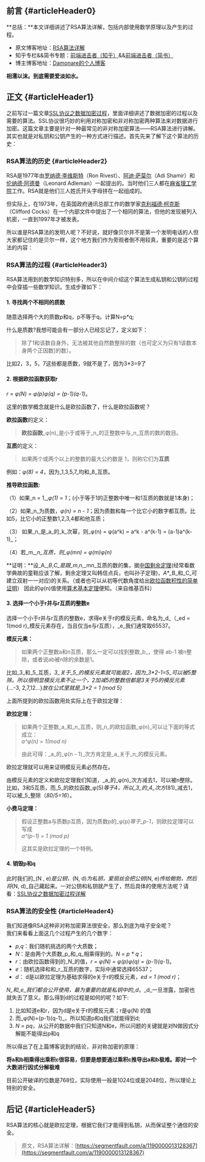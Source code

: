 ## 前言 {#articleHeader0}

**总括：**本文详细讲述了RSA算法详解，包括内部使用数学原理以及产生的过程。

* 原文博客地址：[RSA算法详解](http://blog.damonare.cn/2017/12/31/RSA算法详解/#more)
* 知乎专栏&&简书专题：[前端进击者（知乎）](https://zhuanlan.zhihu.com/damonare)&&[前端进击者（简书）](http://www.jianshu.com/collection/bbaa63e264f5)
* 博主博客地址：[Damonare的个人博客](http://damonare.cn/)

**相濡以沫。到底需要爱淡如水。**

## 正文 {#articleHeader1}

之前写过一篇文章[SSL协议之数据加密过程](http://blog.damonare.cn/2017/12/29/SSL协议之数据加密过程详解/#more)，里面详细讲述了数据加密的过程以及需要的算法。SSL协议很巧妙的利用对称加密和非对称加密两种算法来对数据进行加密。这篇文章主要是针对一种最常见的非对称加密算法——RSA算法进行讲解。其实也就是对私钥和公钥产生的一种方式进行描述。首先先来了解下这个算法的历史：

### RSA算法的历史 {#articleHeader2}

RSA是1977年由[罗纳德·李维斯特](https://zh.wikipedia.org/wiki/罗纳德·李维斯特)（Ron Rivest）、[阿迪·萨莫尔](https://zh.wikipedia.org/wiki/阿迪·萨莫尔)（Adi Shamir）和[伦纳德·阿德曼](https://zh.wikipedia.org/wiki/伦纳德·阿德曼)（Leonard Adleman）一起提出的。当时他们三人都在[麻省理工学院](https://zh.wikipedia.org/wiki/麻省理工学院)工作。RSA就是他们三人姓氏开头字母拼在一起组成的。

但实际上，在1973年，在英国政府通讯总部工作的数学家[克利福德·柯克斯](https://zh.wikipedia.org/w/index.php?title=克利福德·柯克斯&action=edit&redlink=1)（Clifford Cocks）在一个内部文件中提出了一个相同的算法，但他的发现被列入机密，一直到1997年才被发表。

所以谁是RSA算法的发明人呢？不好说，就好像贝尔并不是第一个发明电话的人但大家都记住的是贝尔一样，这个地方我们作为旁观者倒不用较真，重要的是这个算法的内容：

### RSA算法的过程 {#articleHeader3}

RSA算法用到的数学知识特别多，所以在中间介绍这个算法生成私钥和公钥的过程中会穿插一些数学知识。生成步骤如下：

#### 1. 寻找两个不相同的质数

随意选择两个大的质数p和q，p不等于q，计算N=p\*q;

什么是质数?我想可能会有一部分人已经忘记了，定义如下：

> 除了1和该数自身外，无法被其他自然数整除的数（也可定义为只有1该数本身两个正因数\]的数）。

比如2，3，5，7这些都是质数，9就不是了，因为3\*3=9了

#### 2. 根据欧拉函数获取r

_r = φ\(N\) = φ\(p\)φ\(q\) = \(p-1\)\(q-1\)_。

这里的数学概念就是什么是欧拉函数了，什么是欧拉函数呢？

**欧拉函数**的定义：

> **欧拉函数**_φ\(n\)_是小于或等于_n_的正整数中与_n_互质的数的数目。

**互质**的定义：

> 如果两个或两个以上的整数的最大公约数是 1，则称它们为**互质**

例如：_φ\(8\) = 4_，因为_1,3,5,7_均和_8_互质。

**推导欧拉函数:**

（1）如果_n = 1_,_φ\(1\) = 1_；\(小于等于1的正整数中唯一和1互质的数就是1本身\)；

（2）如果_n_为质数，_φ\(n\) = n - 1_；因为质数和每一个比它小的数字都互质。比如5，比它小的正整数1,2,3,4都和他互质；

（3） 如果_n_是_a_的_k_次幂，则_φ\(n\) = φ\(a^k\) = a^k - a^\(k-1\) = \(a-1\)a^\(k-1\)_；

（4）若_m_,_n_互质，则_φ\(mn\) = φ\(m\)φ\(n\)_

**证明：**设_A_,_B_,_C_是跟_m_,_n_,_mn_互质的数的集，据[中国剩余定理](https://zh.wikipedia.org/wiki/中國剩餘定理)\(经常看数学典故的童鞋应该了解，剩余定理又叫韩信点兵，也叫孙子定理\)，_A_\*_B_和_C_可建立双射一一对应\)的关系。（或者也可以从初等代数角度给出[欧拉函数积性的简单证明](https://zh.wikipedia.org/w/index.php?title=欧拉函数积性的简单证明&action=edit&redlink=1)） 因此的φ\(n\)值使用[算术基本定理](https://zh.wikipedia.org/wiki/算術基本定理)便知。（来自维基百科）

#### 3. 选择一个小于r并与r互质的整数e

选择一个小于r并与r互质的整数e，求得e关于r的模反元素，命名为_d_（_ed = 1\(mod r\)_模反元素存在，当且仅当e与r互质），_e_我们通常取65537。

**模反元素：**

> 如果两个正整数a和n互质，那么一定可以找到整数_b_，使得 ab-1 被n整除，或者说ab被n除的余数是1。

比如_3_和_5_互质，_3_关于_5_的模反元素就可能是2，因为_3\*2-1=5_可以被5整除。所以很明显模反元素不止一个，2加减5的整数倍都是3关于5的模反元素_{...-3, 2,7,12…}_放在公式里就是_3\*2 = 1 \(mod 5\)_

上面所提到的欧拉函数用处实际上在于欧拉定理：

**欧拉定理：**

> 如果两个正整数_a_和_n_互质，则_n_的欧拉函数_φ\(n\)_可以让下面的等式成立：  
> _a^φ\(n\) = 1\(mod n\)_
>
> 由此可得：_a_的_φ\(n - 1\)_次方肯定是_a_关于_n_的模反元素。

欧拉定理就可以用来证明模反元素必然存在。

由模反元素的定义和欧拉定理我们知道，_a_的_φ\(n\)_次方减去1，可以被n整除。比如，3和5互质，而_5_的欧拉函数_φ\(5\)_等于4，所以_3_的_4_次方_\(81\)_减去1，可以被_5_整除（_80/5=16_）。

**小费马定理：**

> 假设正整数a与质数p互质，因为质数p的_φ\(p\)_等于_p-1_，则欧拉定理可以写成  
> _a^\(p-1\) = 1 \(mod p\)_
>
> 这其实是欧拉定理的一个特例。

#### 4. 销毁p和q

此时我们的_\(N , e\)_是公钥，_\(N, d\)_为私钥，爱丽丝会把公钥_\(N, e\)_传给鲍勃，然后将_\(N, d\)_自己藏起来。一对公钥和私钥就产生了，然后具体的使用方法呢？请看：[SSL协议之数据加密过程详解](http://blog.damonare.cn/2017/12/29/SSL协议之数据加密过程详解/#more)

### RSA算法的安全性 {#articleHeader4}

我们知道像RSA这种非对称加密算法很安全，那么到底为啥子安全呢？  
我们来看看上面这几个过程产生的几个数字：

* _p,q_：我们随机挑选的两个大质数；
* _N_：是由两个大质数_p_和_q_相乘得到的。_N = p \* q_；
* _r_：由欧拉函数得到的_N_的值，_r = φ\(N\) = φ\(p\)φ\(q\) = \(p-1\)\(q-1\)_。
* _e_：随机选择和和_r_互质的数字，实际中通常选择65537；
* _d_： d是以欧拉定理为基础求得的e关于r的模反元素，_ed = 1 \(mod r\)_；

_N_和_e_我们都会公开使用，最为重要的就是私钥中的_d_，_d_一旦泄露，加密也就失去了意义。那么得到d的过程是如何的呢？如下:

1. 比如知道e和r，因为d是e关于r的模反元素；r是φ\(N\) 的值
2. 而_φ\(N\)=\(p-1\)\(q-1\)_，所以知道p和q我们就能得到d;
3. _N = pq_，从公开的数据中我们只知道N和e，所以问题的关键就是对N做因式分解能不能得出p和q

所以得出了在上篇博客说到的结论，非对称加密的原理：

**将a和b相乘得出乘积c很容易，但要是想要通过乘积c推导出a和b极难。即对一个大数进行因式分解极难**

目前公开破译的位数是768位，实际使用一般是1024位或是2048位，所以理论上特别的安全。

## 后记 {#articleHeader5}

RSA算法的核心就是欧拉定理，根据它我们才能得到私钥，从而保证整个通信的安全。

> 原文，RSA算法详解：[https://segmentfault.com/a/1190000013128367](https://segmentfault.com/a/1190000013128367)



